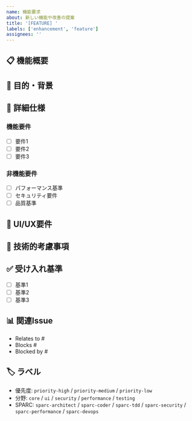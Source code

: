 ```yaml
---
name: 機能要求
about: 新しい機能や改善の提案
title: '[FEATURE] '
labels: ['enhancement', 'feature']
assignees: ''
---
```


## 📋 機能概要
<!-- 実装したい機能の概要を記載 -->

## 🎯 目的・背景
<!-- なぜこの機能が必要なのか、解決したい課題 -->

## 📝 詳細仕様
<!-- 機能の詳細な仕様 -->

### 機能要件
- [ ] 要件1
- [ ] 要件2
- [ ] 要件3

### 非機能要件
- [ ] パフォーマンス基準
- [ ] セキュリティ要件
- [ ] 品質基準

## 🎨 UI/UX要件
<!-- UIデザインやユーザー体験に関する要件 -->

## 🔧 技術的考慮事項
<!-- 技術的な制約や考慮すべき点 -->

## ✅ 受け入れ基準
<!-- 完了と判断する基準 -->
- [ ] 基準1
- [ ] 基準2
- [ ] 基準3

## 📊 関連Issue
<!-- 関連するIssueがあれば記載 -->
- Relates to #
- Blocks #
- Blocked by #

## 🏷️ ラベル
<!-- 適用するラベル -->
- 優先度: `priority-high` / `priority-medium` / `priority-low`
- 分野: `core` / `ui` / `security` / `performance` / `testing`
- SPARC: `sparc-architect` / `sparc-coder` / `sparc-tdd` / `sparc-security` / `sparc-performance` / `sparc-devops`